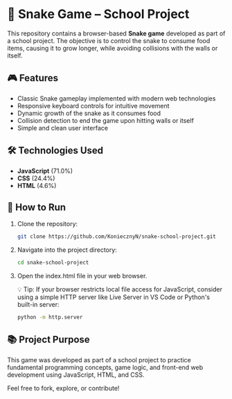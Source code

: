 # 🐍 Snake Game – School Project

This repository contains a browser-based **Snake game** developed as part of a school project. The objective is to control the snake to consume food items, causing it to grow longer, while avoiding collisions with the walls or itself.

## 🎮 Features

- Classic Snake gameplay implemented with modern web technologies
- Responsive keyboard controls for intuitive movement
- Dynamic growth of the snake as it consumes food
- Collision detection to end the game upon hitting walls or itself
- Simple and clean user interface

## 🛠️ Technologies Used

- **JavaScript** (71.0%)
- **CSS** (24.4%)
- **HTML** (4.6%)

## 🚀 How to Run

1.  Clone the repository:
    ```bash
    git clone https://github.com/KoniecznyN/snake-school-project.git
    ```
2.  Navigate into the project directory:

    ```bash
    cd snake-school-project
    ```

3.  Open the index.html file in your web browser.

    💡 Tip: If your browser restricts local file access for JavaScript, consider using a simple HTTP server like Live Server in VS Code or Python's built-in server:

    ```bash
    python -m http.server
    ```

## 📚 Project Purpose

This game was developed as part of a school project to practice fundamental programming concepts, game logic, and front-end web development using JavaScript, HTML, and CSS.

Feel free to fork, explore, or contribute!
